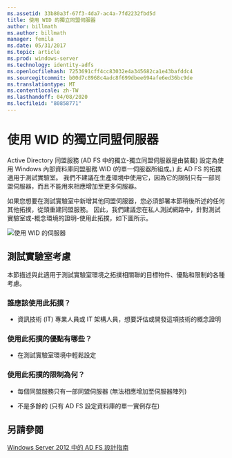 ```yaml
---
ms.assetid: 33b80a3f-67f3-4da7-ac4a-7fd2232fbd5d
title: 使用 WID 的獨立同盟伺服器
author: billmath
ms.author: billmath
manager: femila
ms.date: 05/31/2017
ms.topic: article
ms.prod: windows-server
ms.technology: identity-adfs
ms.openlocfilehash: 7253691cff4cc83032e4a345682ca1e43bafddc4
ms.sourcegitcommit: b00d7c8968c4adc8f699dbee694afe6ed36bc9de
ms.translationtype: MT
ms.contentlocale: zh-TW
ms.lasthandoff: 04/08/2020
ms.locfileid: "80858771"
---
```

# <a name="stand-alone-federation-server-using-wid"></a>使用 WID 的獨立同盟伺服器

Active Directory 同盟服務 \(AD FS 中的獨立\-獨立同盟伺服器是由裝載\) 設定為使用 Windows 內部資料庫同盟服務 WID \(的單一伺服器所組成。\) 此 AD FS 的拓撲適用于測試實驗室。 我們不建議在生產環境中使用它，因為它的限制只有一部同盟伺服器，而且不能用來相應增加至更多伺服器。  
  
如果您想要在測試實驗室中新增其他同盟伺服器，您必須部署本節稍後所述的任何其他拓撲，從頭重建同盟服務。 因此，我們建議您在私人測試網路中，針對測試實驗室或\-概念環境的證明\-使用此拓撲，如下圖所示。  
  
![使用 WID 的伺服器](media/FedServerWID.gif)  
  
## <a name="test-lab-considerations"></a>測試實驗室考慮  
本節描述與此適用于測試實驗室環境之拓撲相關聯的目標物件、優點和限制的各種考慮。  
  
### <a name="who-should-use-this-topology"></a>誰應該使用此拓撲？  
  
-   資訊技術 \(IT\) 專業人員或 IT 架構人員，想要評估或開發這項技術的概念證明  
  
### <a name="what-are-the-benefits-of-using-this-topology"></a>使用此拓撲的優點有哪些？  
  
-   在測試實驗室環境中輕鬆設定  
  
### <a name="what-are-the-limitations-of-using-this-topology"></a>使用此拓撲的限制為何？  
  
-   每個同盟服務只有一部同盟伺服器 \(無法相應增加至伺服器陣列\)  
  
-   不是多餘的 \(只有 AD FS 設定資料庫的單一實例存在\)  
  

## <a name="see-also"></a>另請參閱
[Windows Server 2012 中的 AD FS 設計指南](AD-FS-Design-Guide-in-Windows-Server-2012.md)
